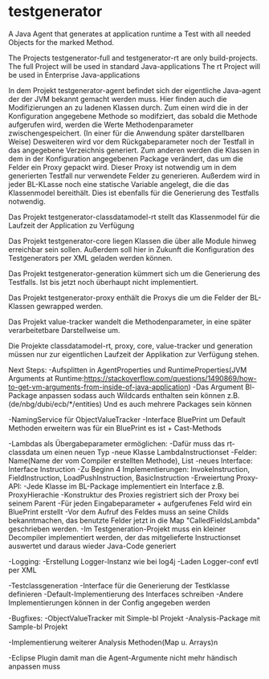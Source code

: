 # testgenerator
A Java Agent that generates at application runtime a Test with all needed Objects for the marked Method.

The Projects testgenerator-full and testgenerator-rt are only build-projects.
The full Project will be used in standard Java-applications
The rt Project will be used in Enterprise Java-applications

In dem Projekt testgenerator-agent befindet sich der eigentliche Java-agent der der JVM bekannt gemacht werden muss.
Hier finden auch die Modifizierungen an zu ladenen Klassen durch. Zum einen wird die in der Konfiguration angegebene Methode so modifziert,
das sobald die Methode aufgerufen wird, werden die Werte Methodenparameter zwischengespeichert. 
(In einer für die Anwendung später darstellbaren Weise) 
Desweiteren wird vor dem Rückgabeparameter noch der Testfall in das angegebene Verzeichnis generiert.
Zum anderen werden die Klassen in dem in der Konfiguration angegebenen Package verändert, das um die Felder ein Proxy gepackt wird. 
Dieser Proxy ist notwendig um in dem generierten Testfall nur verwendete Felder zu generieren. 
Außerdem wird in jeder BL-KLasse noch eine statische Variable angelegt, die die das Klassenmodel bereithält. 
Dies ist ebenfalls für die Generierung des Testfalls notwendig.

Das Projekt testgenerator-classdatamodel-rt stellt das Klassenmodel für die Laufzeit der Application zu Verfügung

Das Projekt testgenerator-core liegen Klassen die über alle Module hinweg erreichbar sein sollen. 
Außerdem soll hier in Zukunft die Konfiguration des Testgenerators per XML geladen werden können.

Das Projekt testgenerator-generation kümmert sich um die Generierung des Testfalls. Ist bis jetzt noch überhaupt nicht implementiert.

Das Projekt testgenerator-proxy enthält die Proxys die um die Felder der BL-Klassen gewrapped werden.

Das Projekt value-tracker wandelt die Methodenparameter, in eine später verarbeitetbare Darstellweise um.

Die Projekte classdatamodel-rt, proxy, core, value-tracker und generation müssen nur zur eigentlichen Laufzeit der Applikation zur Verfügung stehen.

Next Steps:
-Aufsplitten in AgentProperties und RuntimeProperties(JVM Arguments at Runtime:https://stackoverflow.com/questions/1490869/how-to-get-vm-arguments-from-inside-of-java-application)
-Das Argument Bl-Package anpassen sodass auch Wildcards enthalten sein können z.B.(de/nbg/dubi/ecb/*/entities)
 Und es auch mehrere Packages sein können

-NamingService für ObjectValueTracker
-Interface BluePrint um Default Methoden erweitern was für ein BluePrint es ist + Cast-Methods

-Lambdas als Übergabeparameter ermöglichen:
    -Dafür muss das rt-classdata um einen neuen Typ
        -neue Klasse LambdaInstructionset
             -Felder: Name(Name der vom Compiler erstellten Methode), List<Instruction>
        -neues Interface: Interface Instruction
             -Zu Beginn 4 Implementierungen: InvokeInstruction, FieldInstruction, LoadPushInstruction, BasicInstruction
    -Erweiertung Proxy-API:
        -Jede Klasse im BL-Package implementiert ein Interface z.B. ProxyHierachie
        -Konstruktur des Proxies registriert sich der Proxy bei seinem Parent
    -Für jeden Eingabeparameter + aufgerufenes Feld wird ein BluePrint erstellt
    -Vor dem Aufruf des Feldes muss an seine Childs bekanntmachen, das benutzte Felder jetzt in die Map "CalledFieldsLambda" geschrieben werden.
    -Im Testgeneration-Projekt muss ein kleiner Decompiler implementiert werden, der das mitgelieferte Instructionset auswertet und daraus wieder Java-Code generiert

-Logging:
    -Erstellung Logger-Instanz wie bei log4j
    -Laden Logger-conf evtl per XML

-Testclassgeneration
    -Interface für die Generierung der Testklasse definieren
    -Default-Implementierung des Interfaces schreiben
    -Andere Implementierungen können in der Config angegeben werden

-Bugfixes:
    -ObjectValueTracker mit Simple-bl Projekt
    -Analysis-Package mit Sample-bl Projekt

-Implementierung weiterer Analysis Methoden(Map u. Arrays)n

-Eclipse Plugin damit man die Agent-Argumente nicht mehr händisch anpassen muss
